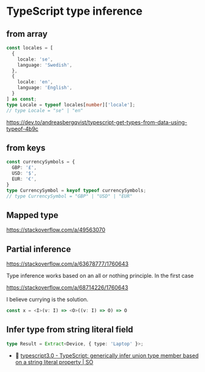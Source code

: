 # TypeScript type inference

## from array

```ts
const locales = [
  {
    locale: 'se',
    language: 'Swedish',
  },
  {
    locale: 'en',
    language: 'English',
  }
] as const;
type Locale = typeof locales[number]['locale'];
// type Locale = "se" | "en"
```

https://dev.to/andreasbergqvist/typescript-get-types-from-data-using-typeof-4b9c

## from keys

```ts
const currencySymbols = {
  GBP: '£',
  USD: '$',
  EUR: '€',
}
type CurrencySymbol = keyof typeof currencySymbols;
// type CurrencySymbol = "GBP" | "USD" | "EUR"
```

## Mapped type

https://stackoverflow.com/a/49563070

## Partial inference

https://stackoverflow.com/a/63678777/1760643

Type inference works based on an all or nothing principle. In the first case

https://stackoverflow.com/a/68714226/1760643

I believe currying is the solution.

```ts
const x = <I>(v: I) => <O>((v: I) => O) => O
```

## Infer type from string literal field

```ts
type Result = Extract<Device, { type: 'Laptop' }>;
```

- :speech_balloon: [typescript3.0 - TypeScript: generically infer union type member based on a string literal property | SO](https://stackoverflow.com/questions/54599951/typescript-generically-infer-union-type-member-based-on-a-string-literal-proper/73932296#73932296)
